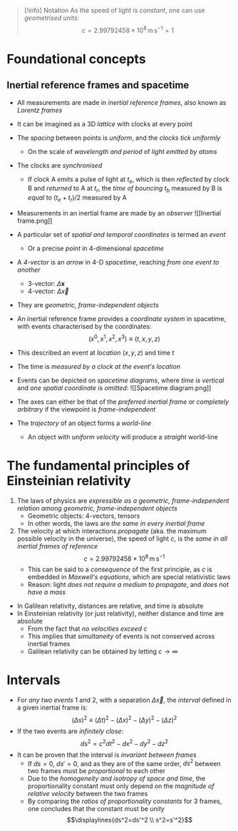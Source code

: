 >[!info] Notation
> As the speed of light is _constant_, one can use _geometrised units_:
> $$c=2.99792458\times10^8\,\text{m}\,\text{s}^{-1}=1$$
# Foundational concepts

## Inertial reference frames and spacetime
- All measurements are made in _inertial reference frames_, also known as _Lorentz frames_
- It can be imagined as a 3D _lattice_ with clocks at every point
- The _spacing_ between points is _uniform_, and the _clocks tick uniformly_
	- On the scale of _wavelength and period_ of _light emitted by atoms_
- The clocks are _synchronised_
	- If clock A _emits_ a pulse of light at $t_e$, which is then _reflected_ by clock B and _returned_ to A at $t_r$, the _time of bouncing_ $t_b$ measured by B is _equal_ to $(t_e+t_r)/2$ measured by A
- Measurements in an inertial frame are made by an _observer_
![[Inertial frame.png]]

- A particular set of _spatial and temporal coordinates_ is termed an _event_
	- Or a precise _point_ in 4-dimensional _spacetime_
- A _4-vector_ is an _arrow_ in 4-D _spacetime_, reaching _from one event to another_
	- 3-vector: $\Delta\bm{x}$
	- 4-vector: $\Delta\vec{x}$
- They are _geometric, frame-independent objects_

- An inertial reference frame provides a _coordinate system_ in spacetime, with events characterised by the coordinates:
$$(x^0,x^1,x^2,x^3)\equiv(t,x,y,z)$$
- This described an event at _location_ $(x,y,z)$ and time $t$
- The time is _measured by a clock at the event's location_

- Events can be depicted on _spacetime diagrams_, where _time is vertical_ and _one spatial coordinate is omitted_:
![[Spacetime diagram.png]]
- The axes can either be that of the _preferred inertial frame_ or _completely arbitrary_ if the viewpoint is _frame-independent_
- The _trajectory_ of an object forms a _world-line_
	- An object with _uniform velocity_ will produce a _straight_ world-line
# The fundamental principles of Einsteinian relativity

1. The laws of physics are _expressible as a geometric, frame-independent relation among geometric, frame-independent objects_
	- Geometric objects: 4-vectors, tensors
	- In other words, the laws are _the same in every inertial frame_
2. The velocity at which interactions _propagate_ (aka. the maximum possible velocity in the universe), the speed of light $c$, is the _same in all inertial frames of reference_
$$c=2.99792458\times10^8\,\text{m}\,\text{s}^{-1}$$
	- This can be said to a _consequence_ of the first principle, as $c$ is embedded in _Maxwell's equations_, which are special relativistic laws
	- Reason: light _does not require a medium to propagate_, and _does not have a mass_

- In Galilean relativity, distances are relative, and time is absolute
- In Einsteinian relativity (or just relativity), neither distance and time are absolute
	- From the fact that _no velocities exceed_ $c$
	- This implies that _simultaneity_ of events is not conserved across inertial frames
	- Galilean relativity can be obtained by letting $c\rightarrow\infty$

# Intervals
- For _any two events_ $1$ and $2$, with a separation $\Delta\vec{x}$, the _interval_ defined in a given inertial frame is:
$$(\Delta s)^2\equiv(\Delta t)^2-(\Delta x)^2-(\Delta y)^2-(\Delta z)^2$$
- If the two events are _infinitely close_:
$$ds^2=c^2dt^2-dx^2-dy^2-dz^2$$
- It can be proven that the interval is _invariant between frames_
	- If $ds=0$, $ds'=0$, and as they are of the same order, $ds^2$ between two frames must be _proportional_ to each other
	- Due to the _homogeneity and isotropy of space and time_, the proportionality constant must only depend on the _magnitude of relative velocity_ between the two frames
	- By comparing the _ratios of proportionality constants_ for 3 frames, one concludes that the constant must be _unity_
$$\displaylines{ds^2=ds'^2 \\ s^2=s'^2}$$

